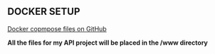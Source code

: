 ## DOCKER SETUP

[Docker copmpose files on GitHub](https://github.com/sprintcube/docker-compose-lamp)

**All the files for my API project will be placed in the /www directory**